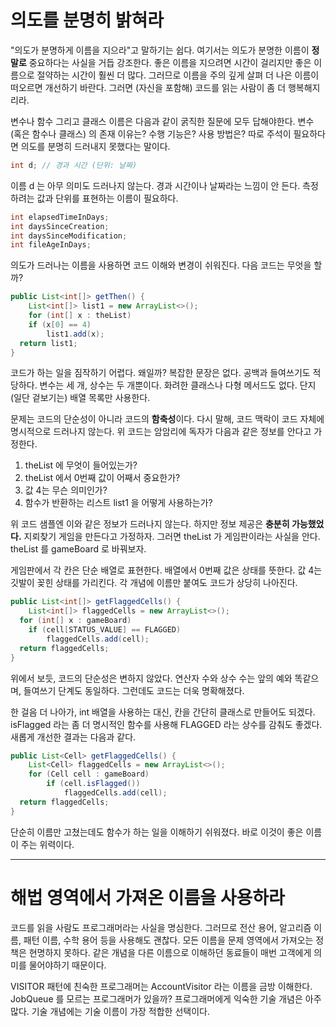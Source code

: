 # 의도를 분명히 밝혀라

"의도가 분명하게 이름을 지으라"고 말하기는 쉽다. 여기서는 의도가 분명한 이름이 **정말로** 중요하다는 사실을 거듭 강조한다. 좋은 이름을 지으려면 시간이 걸리지만 좋은 이름으로 절약하는 시간이 훨씬 더 많다. 그러므로 이름을 주의 깊게 살펴 더 나은 이름이 떠오르면 개선하기 바란다. 그러면 (자신을 포함해) 코드를 읽는 사람이 좀 더 행복해지리라.

변수나 함수 그리고 클래스 이름은 다음과 같이 굵직한 질문에 모두 답해야한다. 변수 (혹은 함수나 클래스) 의 존재 이유는? 수행 기능은? 사용 방법은? 따로 주석이 필요하다면 의도를 분명히 드러내지 못했다는 말이다.

```java
int d; // 경과 시간 (단위: 날짜)
```

이름 d 는 아무 의미도 드러나지 않는다. 경과 시간이나 날짜라는 느낌이 안 든다. 측정하려는 값과 단위를 표현하는 이름이 필요하다.

```java
int elapsedTimeInDays;
int daysSinceCreation;
int daysSinceModification;
int fileAgeInDays;
```

의도가 드러나는 이름을 사용하면 코드 이해와 변경이 쉬워진다. 다음 코드는 무엇을 할까?

```java
public List<int[]> getThen() {
	List<int[]> list1 = new ArrayList<>();
	for (int[] x : theList)
    if (x[0] == 4)
      	list1.add(x);
  return list1;
}
```

코드가 하는 일을 짐작하기 어렵다. 왜일까? 복잡한 문장은 없다. 공백과 들여쓰기도 적당하다. 변수는 세 개, 상수는 두 개뿐이다. 화려한 클래스나 다형 메서드도 없다. 단지 (일단 겉보기는) 배열 목록만 사용한다.

문제는 코드의 단순성이 아니라 코드의 **함축성**이다. 다시 말해, 코드 맥락이 코드 자체에 명시적으로 드러나지 않는다. 위 코드는 암암리에 독자가 다음과 같은 정보를 안다고 가정한다.

1. theList 에 무엇이 들어있는가?
2. theList 에서 0번째 값이 어째서 중요한가?
3. 값 4는 무슨 의미인가?
4. 함수가 반환하는 리스트 list1 을 어떻게 사용하는가?

위 코드 샘플엔 이와 같은 정보가 드러나지 않는다. 하지만 정보 제공은 **충분히 가능했었다.** 지뢰찾기 게임을 만든다고 가정하자. 그러면 theList 가 게임판이라는 사실을 안다. theList 를 gameBoard 로 바꿔보자.

게임판에서 각 칸은 단순 배열로 표현한다. 배열에서 0번째 값은 상태를 뜻한다. 값 4는 깃발이 꽂힌 상태를 가리킨다. 각 개념에 이름만 붙여도 코드가 상당히 나아진다.

```java
public List<int[]> getFlaggedCells() {
	List<int[]> flaggedCells = new ArrayList<>();
  for (int[] x : gameBoard)
    if (cell[STATUS_VALUE] == FLAGGED)
      	flaggedCells.add(cell);
  return flaggedCells;
}
```

위에서 보듯, 코드의 단순성은 변하지 않았다. 연산자 수와 상수 수는 앞의 예와 똑같으며, 들여쓰기 단계도 동일하다. 그런데도 코드는 더욱 명확해졌다.

한 걸음 더 나아가, int 배열을 사용하는 대신, 칸을 간단히 클래스로 만들어도 되겠다. isFlagged 라는 좀 더 명시적인 함수를 사용해 FLAGGED 라는 상수를 감춰도 좋겠다. 새롭게 개선한 결과는 다음과 같다.

```java
public List<Cell> getFlaggedCells() {
	List<Cell> flaggedCells = new ArrayList<>();
	for (Cell cell : gameBoard)
		if (cell.isFlagged())
			flaggedCells.add(cell);
  return flaggedCells;
}
```

단순히 이름만 고쳤는데도 함수가 하는 일을 이해하기 쉬워졌다. 바로 이것이 좋은 이름이 주는 위력이다.

---

# 해법 영역에서 가져온 이름을 사용하라

코드를 읽을 사람도 프로그래머라는 사실을 명심한다. 그러므로 전산 용어, 알고리즘 이름, 패턴 이름, 수학 용어 등을 사용해도 괜찮다. 모든 이름을 문제 영역에서 가져오는 정책은 현명하지 못하다. 같은 개념을 다른 이름으로 이해하던 동료들이 매번 고객에게 의미를 물어야하기 때문이다.

VISITOR 패턴에 친숙한 프로그래머는 AccountVisitor 라는 이름을 금방 이해한다. JobQueue 를 모르는 프로그래머가 있을까? 프로그래머에게 익숙한 기술 개념은 아주 많다. 기술 개념에는 기술 이름이 가장 적합한 선택이다.
